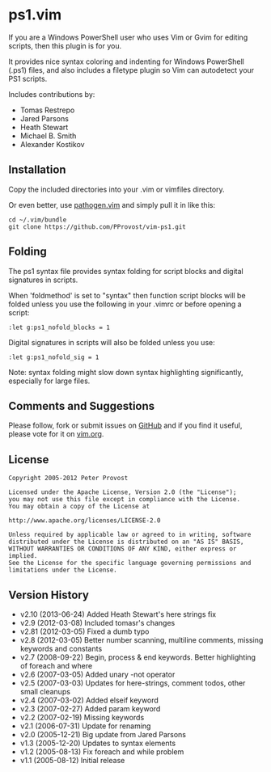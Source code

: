 ps1.vim
=======

If you are a Windows PowerShell user who uses Vim or Gvim for editing scripts, 
then this plugin is for you.

It provides nice syntax coloring and indenting for Windows PowerShell (.ps1)
files, and also includes a filetype plugin so Vim can autodetect your PS1 scripts.

Includes contributions by:

* Tomas Restrepo
* Jared Parsons
* Heath Stewart
* Michael B. Smith
* Alexander Kostikov

Installation
------------

Copy the included directories into your .vim or vimfiles directory.

Or even better, use [pathogen.vim][1] and simply pull it in like this:

    cd ~/.vim/bundle
    git clone https://github.com/PProvost/vim-ps1.git

Folding
-------

The ps1 syntax file provides syntax folding for script blocks and digital 
signatures in scripts.

When 'foldmethod' is set to "syntax" then function script blocks will be
folded unless you use the following in your .vimrc or before opening a script:

    :let g:ps1_nofold_blocks = 1

Digital signatures in scripts will also be folded unless you use:

    :let g:ps1_nofold_sig = 1

Note: syntax folding might slow down syntax highlighting significantly,
especially for large files.

Comments and Suggestions
------------------------

Please follow, fork or submit issues on [GitHub][2] and if you
find it useful, please vote for it on [vim.org][3].

License
-------

    Copyright 2005-2012 Peter Provost
    
    Licensed under the Apache License, Version 2.0 (the "License");
    you may not use this file except in compliance with the License.
    You may obtain a copy of the License at
    
    http://www.apache.org/licenses/LICENSE-2.0
    
    Unless required by applicable law or agreed to in writing, software
    distributed under the License is distributed on an "AS IS" BASIS,
    WITHOUT WARRANTIES OR CONDITIONS OF ANY KIND, either express or implied.
    See the License for the specific language governing permissions and
    limitations under the License.

Version History
---------------

* v2.10 (2013-06-24) Added Heath Stewart's here strings fix
* v2.9  (2012-03-08) Included tomasr's changes
* v2.81 (2012-03-05) Fixed a dumb typo
* v2.8  (2012-03-05) Better number scanning, multiline comments, missing keywords and constants
* v2.7  (2008-09-22) Begin, process & end keywords. Better highlighting of foreach and where
* v2.6  (2007-03-05) Added unary -not operator
* v2.5  (2007-03-03) Updates for here-strings, comment todos, other small cleanups
* v2.4  (2007-03-02) Added elseif keyword
* v2.3  (2007-02-27) Added param keyword
* v2.2  (2007-02-19) Missing keywords
* v2.1  (2006-07-31) Update for renaming
* v2.0  (2005-12-21) Big update from Jared Parsons
* v1.3  (2005-12-20) Updates to syntax elements
* v1.2  (2005-08-13) Fix foreach and while problem
* v1.1 (2005-08-12) Initial release

[1]: https://github.com/tpope/vim-pathogen
[2]: https://github.com/PProvost/vim-ps1
[3]: http://www.vim.org/scripts/script.php?script_id=1327
